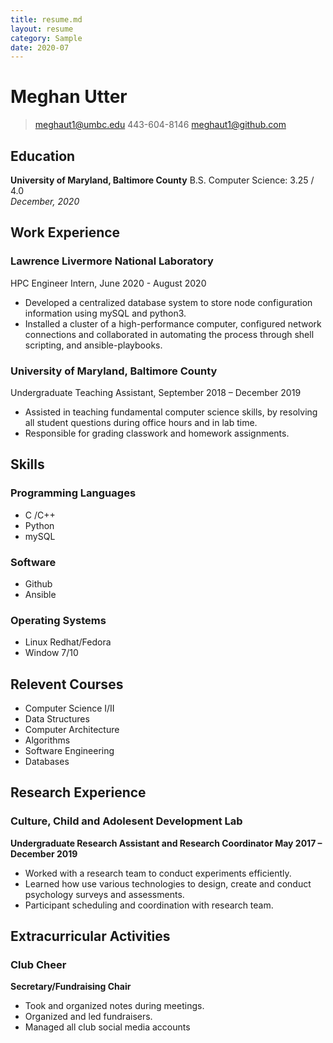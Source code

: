 ```yaml
---
title: resume.md
layout: resume
category: Sample
date: 2020-07
---
```



# Meghan Utter

>meghaut1@umbc.edu    443-604-8146      meghaut1@github.com

## Education
 **University of Maryland, Baltimore County**
  B.S. Computer Science: 3.25 / 4.0     
  *December, 2020*    
## Work Experience 

### Lawrence Livermore National Laboratory 
HPC Engineer Intern, June 2020 - August 2020  
  - Developed a centralized database system to store node configuration information using mySQL and python3.
  - Installed a cluster of a high-performance computer, configured network connections and collaborated in automating the process through shell scripting, and ansible-playbooks.
  
### University of Maryland, Baltimore County
Undergraduate Teaching Assistant, September 2018 – December 2019
  - Assisted in teaching fundamental computer science skills, by resolving all student questions during office hours and in lab time. 
  -	Responsible for grading classwork and homework assignments. 

## Skills
### Programming Languages
-  C /C++   
-  Python  
-  mySQL
### Software 
- Github
- Ansible
### Operating Systems
- Linux Redhat/Fedora
- Window 7/10
## Relevent Courses
- Computer Science I/II
- Data Structures
- Computer Architecture 
- Algorithms
- Software Engineering
- Databases

## Research Experience 
### Culture, Child and Adolesent Development Lab
**Undergraduate Research Assistant and Research Coordinator May 2017 – December 2019**
- Worked with a research team to conduct experiments efficiently.
- Learned how use various technologies to design, create and conduct psychology surveys and assessments.
- Participant scheduling and coordination with research team.

## Extracurricular Activities
### Club Cheer
**Secretary/Fundraising Chair**
- Took and organized notes during meetings. 
- Organized and led fundraisers. 
- Managed all club social media accounts
 
